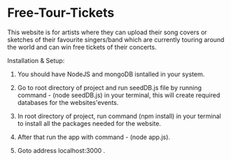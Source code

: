 # Free-Tour-Tickets
This website is for artists where they can upload their song covers or sketches of their favourite singers/band which are currently touring around the world and can win free tickets of their concerts.


Installation & Setup:
1) You should have NodeJS and mongoDB isntalled in your system.

2) Go to root directory of project and run seedDB.js file by running  command -   (node seedDB.js) in your terminal, this will create required databases for the websites'events.

3) In root directory of project, run command (npm install) in your terminal to install all the packages needed for the website.

4) After that run the app with command -  (node app.js).

5) Goto address localhost:3000 .
